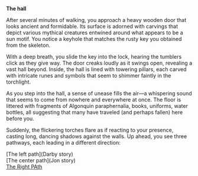 **The hall**

After several minutes of walking, you approach a heavy wooden door that looks ancient and formidable. Its surface is adorned with carvings that depict various mythical creatures entwined around what appears to be a sun motif. You notice a keyhole that matches the rusty key you obtained from the skeleton.

With a deep breath, you slide the key into the lock, hearing the tumblers click as they give way. The door creaks loudly as it swings open, revealing a vast hall beyond. Inside, the hall is lined with towering pillars, each carved with intricate runes and symbols that seem to shimmer faintly in the torchlight.

As you step into the hall, a sense of unease fills the air—a whispering sound that seems to come from nowhere and everywhere at once. The floor is littered with fragments of Algonquin paraphernalia, books, uniforms, water bottles, all suggesting that many have traveled (and perhaps fallen) here before you.

Suddenly, the flickering torches flare as if reacting to your presence, casting long, dancing shadows against the walls. Up ahead, you see three pathways, each leading in a different direction:

[The left path](Darby story)\
[The center path](Jon story)\
[The Right PAth](/the-right-path/the-right-path.md)